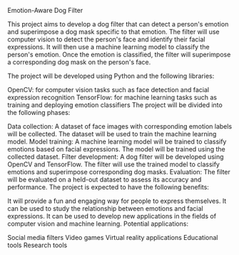 Emotion-Aware Dog Filter

This project aims to develop a dog filter that can detect a person's emotion and superimpose a dog mask specific to that emotion. The filter will use computer vision to detect the person's face and identify their facial expressions. It will then use a machine learning model to classify the person's emotion. Once the emotion is classified, the filter will superimpose a corresponding dog mask on the person's face.

The project will be developed using Python and the following libraries:

OpenCV: for computer vision tasks such as face detection and facial expression recognition
TensorFlow: for machine learning tasks such as training and deploying emotion classifiers
The project will be divided into the following phases:

Data collection: A dataset of face images with corresponding emotion labels will be collected. The dataset will be used to train the machine learning model.
Model training: A machine learning model will be trained to classify emotions based on facial expressions. The model will be trained using the collected dataset.
Filter development: A dog filter will be developed using OpenCV and TensorFlow. The filter will use the trained model to classify emotions and superimpose corresponding dog masks.
Evaluation: The filter will be evaluated on a held-out dataset to assess its accuracy and performance.
The project is expected to have the following benefits:

It will provide a fun and engaging way for people to express themselves.
It can be used to study the relationship between emotions and facial expressions.
It can be used to develop new applications in the fields of computer vision and machine learning.
Potential applications:

Social media filters
Video games
Virtual reality applications
Educational tools
Research tools


